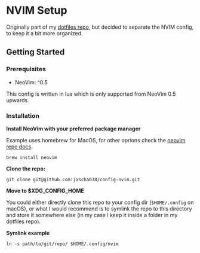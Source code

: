 # NVIM Setup

Originally part of my [dotfiles repo](https://github.com/jascha030/dotfiles), but decided to separate the NVIM config, to keep it a bit more organized.

## Getting Started

### Prerequisites

* NeoVim: ^0.5

This config is written in lua which is only supported from NeoVim 0.5 upwards.

### Installation

**Install NeoVim with your preferred package manager**

Example uses homebrew for MacOS, for other oprions check the [neovim repo docs](https://github.com/neovim/neovim).

```shell
brew install neovim
```


**Clone the repo:**

```shell
git clone git@github.com:jascha030/config-nvim.git
```

**Move to $XDG_CONFIG_HOME**
 
 You could either directly clone this repo to your config dir (`$HOME/.config` on macOS), or what I would recommend is to symlink the repo to this directory and store it somewhere else (in my case I keep it inside a folder in my dotfiles repo).

**Symlink example**

```shell
ln -s path/to/git/repo/ $HOME/.config/nvim
```


